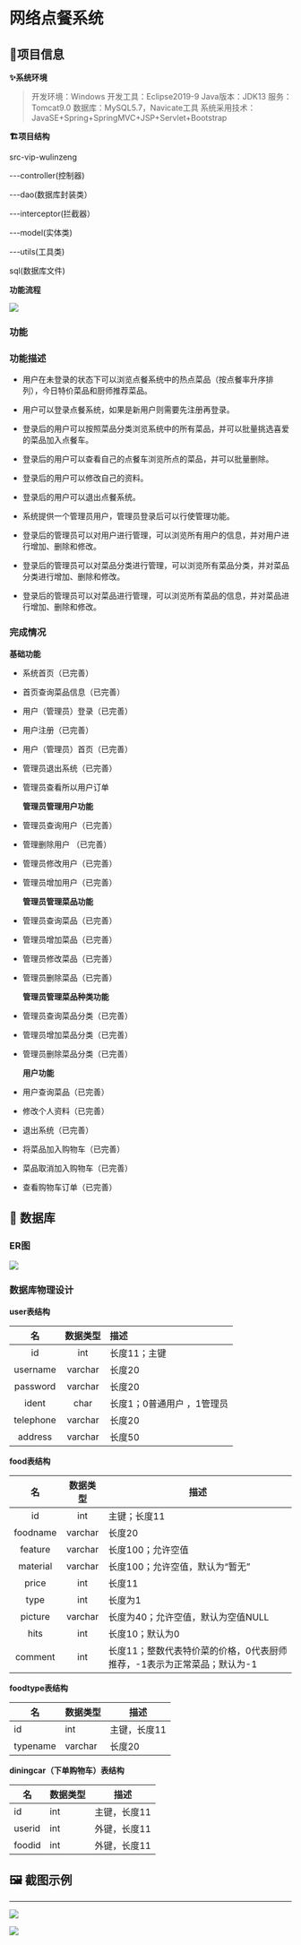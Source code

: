 # 网络点餐系统

## :speech_balloon:项目信息

**:sparkles:系统环境**

> 开发环境：Windows
> 开发工具：Eclipse2019-9
> Java版本：JDK13
> 服务：Tomcat9.0
> 数据库：MySQL5.7，Navicate工具
> 系统采用技术： JavaSE+Spring+SpringMVC+JSP+Servlet+Bootstrap
>
> 

**:building_construction:项目结构**

src-vip-wulinzeng

---controller(控制器)

 ---dao(数据库封装类）

 ---interceptor(拦截器）

 ---model(实体类)

 ---utils(工具类)

sql(数据库文件)

  **功能流程**

![](infor/0.png)

### 功能​​

### 功能描述

- 用户在未登录的状态下可以浏览点餐系统中的热点菜品（按点餐率升序排列），今日特价菜品和厨师推荐菜品。

- 用户可以登录点餐系统，如果是新用户则需要先注册再登录。
- 登录后的用户可以按照菜品分类浏览系统中的所有菜品，并可以批量挑选喜爱的菜品加入点餐车。
- 登录后的用户可以查看自己的点餐车浏览所点的菜品，并可以批量删除。
- 登录后的用户可以修改自己的资料。
- 登录后的用户可以退出点餐系统。
- 系统提供一个管理员用户，管理员登录后可以行使管理功能。
- 登录后的管理员可以对用户进行管理，可以浏览所有用户的信息，并对用户进行增加、删除和修改。
- 登录后的管理员可以对菜品分类进行管理，可以浏览所有菜品分类，并对菜品分类进行增加、删除和修改。
- 登录后的管理员可以对菜品进行管理，可以浏览所有菜品的信息，并对菜品进行增加、删除和修改。

### 完成情况

  **基础功能**

- 系统首页（已完善）

- 首页查询菜品信息（已完善）

- 用户（管理员）登录（已完善）

- 用户注册（已完善）

- 用户（管理员）首页（已完善）

- 管理员退出系统（已完善）

- 管理员查看所以用户订单

  **管理员管理用户功能**

- 管理员查询用户（已完善）

- 管理删除用户 （已完善）

- 管理员修改用户（已完善）

- 管理员增加用户（已完善）

  **管理员管理菜品功能**

- 管理员查询菜品（已完善）

- 管理员增加菜品（已完善）

- 管理员修改菜品（已完善）

- 管理员删除菜品（已完善）

  **管理员管理菜品种类功能**

- 管理员查询菜品分类（已完善）

- 管理员增加菜品分类（已完善）

- 管理员删除菜品分类（已完善）

  **用户功能**

- 用户查询菜品（已完善）

- 修改个人资料（已完善）

- 退出系统（已完善）

- 将菜品加入购物车（已完善）

- 菜品取消加入购物车（已完善）

- 查看购物车订单（已完善）


## :key: 数据库

### ER图

![](infor/ER.png)

### 数据库物理设计

**user表结构**

|    名     | 数据类型 | 描述                       |
| :-------: | :------: | :------------------------- |
|    id     |   int    | 长度11；主键               |
| username  | varchar  | 长度20                     |
| password  | varchar  | 长度20                     |
|   ident   |   char   | 长度1；0普通用户 ，1管理员 |
| telephone | varchar  | 长度20                     |
|  address  | varchar  | 长度50                     |

**food表结构**

|    名    | 数据类型 | 描述                                                         |
| :------: | :------: | ------------------------------------------------------------ |
|    id    |   int    | 主键；长度11                                                 |
| foodname | varchar  | 长度20                                                       |
| feature  | varchar  | 长度100；允许空值                                            |
| material | varchar  | 长度100；允许空值，默认为“暂无”                              |
|  price   |   int    | 长度11                                                       |
|   type   |   int    | 长度为1                                                      |
| picture  | varchar  | 长度为40；允许空值，默认为空值NULL                           |
|   hits   |   int    | 长度10；默认为0                                              |
| comment  |   int    | 长度11；整数代表特价菜的价格，0代表厨师推荐，-1表示为正常菜品；默认为-1 |

**foodtype表结构**

| 名       | 数据类型 | 描述         |
| -------- | -------- | ------------ |
| id       | int      | 主键，长度11 |
| typename | varchar  | 长度20       |

**diningcar（下单购物车）表结构**

| 名     | 数据类型 | 描述         |
| ------ | -------- | ------------ |
| id     | int      | 主键，长度11 |
| userid | int      | 外键，长度11 |
| foodid | int      | 外键，长度11 |

## :framed_picture: 截图示例

****

![](infor/homepages.png)

![](infor/meal.png)